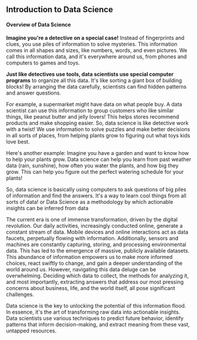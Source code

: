 ## Introduction to Data Science

#### Overview of Data Science

<p><b>Imagine you're a detective on a special case!</b> Instead of fingerprints and clues, you use piles of information to solve mysteries. This information comes in all shapes and sizes, like numbers, words, and even pictures. We call this information data, and it's everywhere around us, from phones and computers to games and toys.</p>

<p><b>Just like detectives use tools, data scientists use special computer programs</b> to organize all this data. It's like sorting a giant box of building blocks! By arranging the data carefully, scientists can find hidden patterns and answer questions.</p>

<p>For example, a supermarket might have data on what people buy. A data scientist can use this information to group customers who like similar things, like peanut butter and jelly lovers! This helps stores recommend products and make shopping easier.
So, data science is like detective work with a twist! We use information to solve puzzles and make better decisions in all sorts of places, from helping plants grow to figuring out what toys kids love best.</p>

</p>Here's another example: Imagine you have a garden and want to know how to help your plants grow. Data science can help you learn from past weather data (rain, sunshine), how often you water the plants, and how big they grow. This can help you figure out the perfect watering schedule for your plants!</p>

</p>So, data science is basically using computers to ask questions of big piles of information and find the answers. It's a way to learn cool things from all sorts of data! or  Data Science as a methodology by which actionable insights can be inferred from data</p>


<p>The current era is one of immense transformation, driven by the digital revolution. Our daily activities, increasingly conducted online, generate a constant stream of data. Mobile devices and online interactions act as data faucets, perpetually flowing with information. Additionally, sensors and machines are constantly capturing, storing, and processing environmental data. This has led to the emergence of massive, publicly available datasets.
This abundance of information empowers us to make more informed choices, react swiftly to change, and gain a deeper understanding of the world around us. However, navigating this data deluge can be overwhelming. Deciding which data to collect, the methods for analyzing it, and most importantly, extracting answers that address our most pressing concerns about business, life, and the world itself, all pose significant challenges. </p>

<p>Data science is the key to unlocking the potential of this information flood. In essence, it's the art of transforming raw data into actionable insights. Data scientists use various techniques to predict future behavior, identify patterns that inform decision-making, and extract meaning from these vast, untapped resources.</p>
